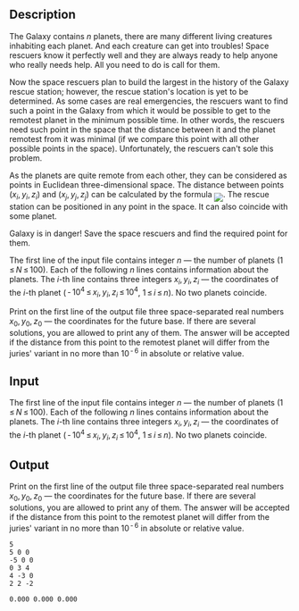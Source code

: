 ## Description

<div><p>The Galaxy contains <span class="tex-span"><i>n</i></span> planets, there are many different living creatures inhabiting each planet. And each creature can get into troubles! Space rescuers know it perfectly well and they are always ready to help anyone who really needs help. All you need to do is call for them. </p><p>Now the space rescuers plan to build the largest in the history of the Galaxy rescue station; however, the rescue station's location is yet to be determined. As some cases are real emergencies, the rescuers want to find such a point in the Galaxy from which it would be possible to get to the remotest planet in the minimum possible time. In other words, the rescuers need such point in the space that the distance between it and the planet remotest from it was minimal (if we compare this point with all other possible points in the space). Unfortunately, the rescuers can't sole this problem.</p><p>As the planets are quite remote from each other, they can be considered as points in Euclidean three-dimensional space. The distance between points <span class="tex-span">(<i>x</i><sub class="lower-index"><i>i</i></sub>, <i>y</i><sub class="lower-index"><i>i</i></sub>, <i>z</i><sub class="lower-index"><i>i</i></sub>)</span> and <span class="tex-span">(<i>x</i><sub class="lower-index"><i>j</i></sub>, <i>y</i><sub class="lower-index"><i>j</i></sub>, <i>z</i><sub class="lower-index"><i>j</i></sub>)</span> can be calculated by the formula <img align="middle" class="tex-formula" src="file://OsPAiCaJ.png" style="max-width: 100.0%;max-height: 100.0%;">. The rescue station can be positioned in any point in the space. It can also coincide with some planet. </p><p>Galaxy is in danger! Save the space rescuers and find the required point for them.</p></div><div class="input-specification"><p>The first line of the input file contains integer <span class="tex-span"><i>n</i></span> — the number of planets (<span class="tex-span">1 ≤ <i>N</i> ≤ 100</span>). Each of the following <span class="tex-span"><i>n</i></span> lines contains information about the planets. The <span class="tex-span"><i>i</i></span>-th line contains three integers <span class="tex-span"><i>x</i><sub class="lower-index"><i>i</i></sub>, <i>y</i><sub class="lower-index"><i>i</i></sub>, <i>z</i><sub class="lower-index"><i>i</i></sub></span> — the coordinates of the <span class="tex-span"><i>i</i></span>-th planet (<span class="tex-span"> - 10<sup class="upper-index">4</sup> ≤ <i>x</i><sub class="lower-index"><i>i</i></sub>, <i>y</i><sub class="lower-index"><i>i</i></sub>, <i>z</i><sub class="lower-index"><i>i</i></sub> ≤ 10<sup class="upper-index">4</sup></span>, <span class="tex-span">1 ≤ <i>i</i> ≤ <i>n</i></span>). No two planets coincide.</p></div><div class="output-specification"><p>Print on the first line of the output file three space-separated real numbers <span class="tex-span"><i>x</i><sub class="lower-index">0</sub>, <i>y</i><sub class="lower-index">0</sub>, <i>z</i><sub class="lower-index">0</sub></span> — the coordinates for the future base. If there are several solutions, you are allowed to print any of them. The answer will be accepted if the distance from this point to the remotest planet will differ from the juries' variant in no more than <span class="tex-span">10<sup class="upper-index"> - 6</sup></span> in absolute or relative value.</p></div>

## Input

<p>The first line of the input file contains integer <span class="tex-span"><i>n</i></span> — the number of planets (<span class="tex-span">1 ≤ <i>N</i> ≤ 100</span>). Each of the following <span class="tex-span"><i>n</i></span> lines contains information about the planets. The <span class="tex-span"><i>i</i></span>-th line contains three integers <span class="tex-span"><i>x</i><sub class="lower-index"><i>i</i></sub>, <i>y</i><sub class="lower-index"><i>i</i></sub>, <i>z</i><sub class="lower-index"><i>i</i></sub></span> — the coordinates of the <span class="tex-span"><i>i</i></span>-th planet (<span class="tex-span"> - 10<sup class="upper-index">4</sup> ≤ <i>x</i><sub class="lower-index"><i>i</i></sub>, <i>y</i><sub class="lower-index"><i>i</i></sub>, <i>z</i><sub class="lower-index"><i>i</i></sub> ≤ 10<sup class="upper-index">4</sup></span>, <span class="tex-span">1 ≤ <i>i</i> ≤ <i>n</i></span>). No two planets coincide.</p>

## Output

<p>Print on the first line of the output file three space-separated real numbers <span class="tex-span"><i>x</i><sub class="lower-index">0</sub>, <i>y</i><sub class="lower-index">0</sub>, <i>z</i><sub class="lower-index">0</sub></span> — the coordinates for the future base. If there are several solutions, you are allowed to print any of them. The answer will be accepted if the distance from this point to the remotest planet will differ from the juries' variant in no more than <span class="tex-span">10<sup class="upper-index"> - 6</sup></span> in absolute or relative value.</p>





```input1
5
5 0 0
-5 0 0
0 3 4
4 -3 0
2 2 -2

```




```output1
0.000 0.000 0.000

```


